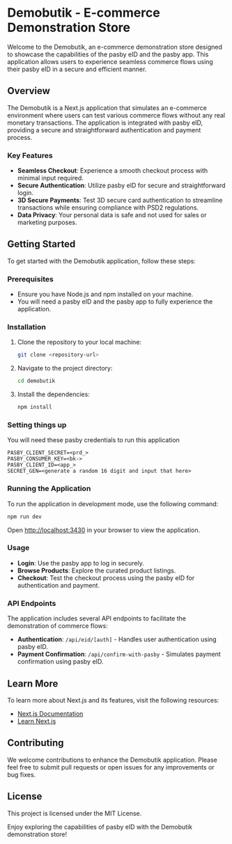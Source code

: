 # Demobutik - E-commerce Demonstration Store

Welcome to the Demobutik, an e-commerce demonstration store designed to showcase the capabilities of the pasby eID and the pasby app. This application allows users to experience seamless commerce flows using their pasby eID in a secure and efficient manner.

## Overview

The Demobutik is a Next.js application that simulates an e-commerce environment where users can test various commerce flows without any real monetary transactions. The application is integrated with pasby eID, providing a secure and straightforward authentication and payment process.

### Key Features

- **Seamless Checkout**: Experience a smooth checkout process with minimal input required.
- **Secure Authentication**: Utilize pasby eID for secure and straightforward login.
- **3D Secure Payments**: Test 3D secure card authentication to streamline transactions while ensuring compliance with PSD2 regulations.
- **Data Privacy**: Your personal data is safe and not used for sales or marketing purposes.

## Getting Started

To get started with the Demobutik application, follow these steps:

### Prerequisites

- Ensure you have Node.js and npm installed on your machine.
- You will need a pasby eID and the pasby app to fully experience the application.

### Installation

1. Clone the repository to your local machine:

   ```bash
   git clone <repository-url>
   ```

2. Navigate to the project directory:

   ```bash
   cd demobutik
   ```

3. Install the dependencies:

   ```bash
   npm install
   ```

### Setting things up

You will need these pasby credentials to run this application

```
PASBY_CLIENT_SECRET=<prd_>
PASBY_CONSUMER_KEY=<bk->
PASBY_CLIENT_ID=<app_>
SECRET_GEN=<generate a random 16 digit and input that here>
```

### Running the Application

To run the application in development mode, use the following command:

```bash
npm run dev
```

Open [http://localhost:3430](http://localhost:3430) in your browser to view the application.

### Usage

- **Login**: Use the pasby app to log in securely.
- **Browse Products**: Explore the curated product listings.
- **Checkout**: Test the checkout process using the pasby eID for authentication and payment.

### API Endpoints

The application includes several API endpoints to facilitate the demonstration of commerce flows:

- **Authentication**: `/api/eid/[auth]` - Handles user authentication using pasby eID.
- **Payment Confirmation**: `/api/confirm-with-pasby` - Simulates payment confirmation using pasby eID.

## Learn More

To learn more about Next.js and its features, visit the following resources:

- [Next.js Documentation](https://nextjs.org/docs)
- [Learn Next.js](https://nextjs.org/learn)

## Contributing

We welcome contributions to enhance the Demobutik application. Please feel free to submit pull requests or open issues for any improvements or bug fixes.

## License

This project is licensed under the MIT License.


Enjoy exploring the capabilities of pasby eID with the Demobutik demonstration store!